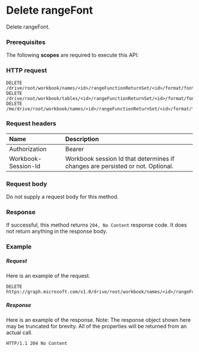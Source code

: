 # Delete rangeFont

Delete rangeFont.
### Prerequisites
The following **scopes** are required to execute this API: 
### HTTP request
<!-- { "blockType": "ignored" } -->
```http
DELETE /drive/root/workbook/names/<id>/rangeFunctionReturnSet/<id>/format/font
DELETE /drive/root/workbook/tables/<id>/rangeFunctionReturnSet/<id>/format/font
DELETE /me/drive/root/workbook/names/<id>/rangeFunctionReturnSet/<id>/format/font

```
### Request headers
| Name       | Description|
|:---------------|:----------|
| Authorization  | Bearer <code>|
| Workbook-Session-Id  | Workbook session Id that determines if changes are persisted or not. Optional.|

### Request body
Do not supply a request body for this method.


### Response
If successful, this method returns `204, No Content` response code. It does not return anything in the response body.

### Example
##### Request
Here is an example of the request.
<!-- {
  "blockType": "request",
  "name": "delete_rangefont"
}-->
```http
DELETE https://graph.microsoft.com/v1.0/drive/root/workbook/names/<id>/rangeFunctionReturnSet/<id>/format/font
```
##### Response
Here is an example of the response. Note: The response object shown here may be truncated for brevity. All of the properties will be returned from an actual call.
<!-- {
  "blockType": "response",
  "truncated": true
} -->
```http
HTTP/1.1 204 No Content
```

<!-- uuid: 8fcb5dbc-d5aa-4681-8e31-b001d5168d79
2015-10-25 14:57:30 UTC -->
<!-- {
  "type": "#page.annotation",
  "description": "Delete rangeFont",
  "keywords": "",
  "section": "documentation",
  "tocPath": ""
}-->